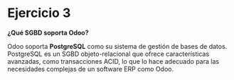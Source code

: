 # Ejercicio 3

**¿Qué SGBD soporta Odoo?**

Odoo soporta **PostgreSQL** como su sistema de gestión de bases de datos. PostgreSQL es un SGBD objeto-relacional que ofrece características avanzadas, como transacciones ACID, lo que lo hace adecuado para las necesidades complejas de un software ERP como Odoo.
